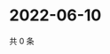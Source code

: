 # 2022-06-10

共 0 条

<!-- BEGIN WEIBO -->
<!-- 最后更新时间 Fri Jun 10 2022 00:21:51 GMT+0800 (China Standard Time) -->

<!-- END WEIBO -->
